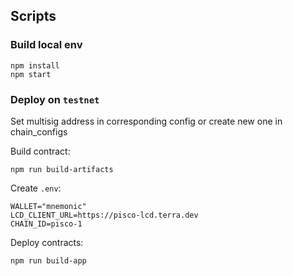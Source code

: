 ## Scripts

### Build local env

```shell
npm install
npm start
```

### Deploy on `testnet`

Set multisig address in corresponding config or create new one in chain_configs

Build contract:
```shell
npm run build-artifacts
```

Create `.env`:
```shell
WALLET="mnemonic"
LCD_CLIENT_URL=https://pisco-lcd.terra.dev
CHAIN_ID=pisco-1
```

Deploy contracts:
```shell
npm run build-app
```
